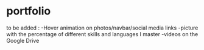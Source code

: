 # portfolio
to be added :
-Hover animation on photos/navbar/social media links
-picture with the percentage of different skills and languages I master 
-videos on the Google Drive 
